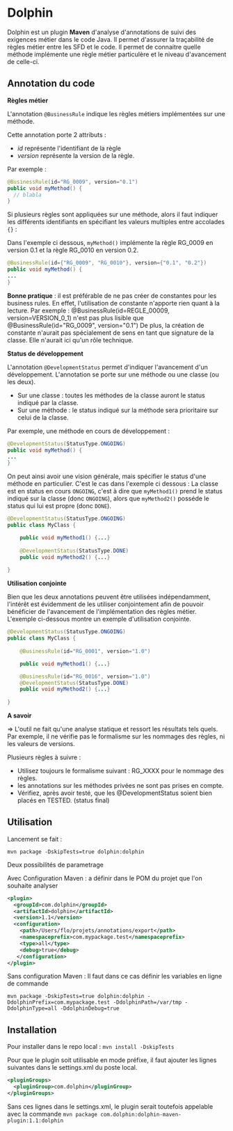 Dolphin
=======

Dolphin est un plugin **Maven** d'analyse d'annotations de suivi des exigences métier dans le code Java.
Il permet d'assurer la traçabilité de règles métier entre les SFD et le code. Il permet de connaitre quelle méthode implémente une règle métier particulère et le niveau d'avancement de celle-ci.


Annotation du code
------------------

**Règles métier** 

L'annotation ```@BusinessRule``` indique les règles métiers implémentées sur une méthode.

Cette annotation porte 2 attributs :

- _id_ représente l'identifiant de la règle
- _version_ représente la version de la règle.

Par exemple :
```java
@BusinessRule(id="RG_0009", version="0.1")
public void myMethod() {
  // blabla
}
```

Si plusieurs règles sont appliquées sur une méthode, alors il faut indiquer les différents
identifiants en spécifiant les valeurs multiples entre accolades `{}` :

Dans l'exemple ci dessous, ```myMethod()``` implémente la règle RG_0009 en version 0.1 et la
règle RG_0010 en version 0.2.

```java
@BusinessRule(id={"RG_0009", "RG_0010"}, version={"0.1", "0.2"})
public void myMethod() {
...
}
```

**Bonne pratique** : il est préférable de ne pas créer de constantes pour les business
rules. En effet, l'utilisation de constante n'apporte rien quant à la lecture. Par exemple :
@BusinessRule(id=REGLE_00009, version=VERSION_0_1) n'est pas plus lisible que
@BusinessRule(id="RG_0009", version="0.1") De plus, la création de constante n'aurait pas
spécialement de sens en tant que signature de la classe. Elle n'aurait ici qu'un rôle technique.

**Status de développement**

L'annotation ```@DevelopmentStatus``` permet d'indiquer l'avancement d'un développement.
L'annotation se porte sur une méthode ou une classe (ou les deux).

- Sur une classe : toutes les méthodes de la classe auront le status indiqué par la classe.
- Sur une méthode : le status indiqué sur la méthode sera prioritaire sur celui de la classe.

Par exemple, une méthode en cours de développement :

```java
@DevelopmentStatus(StatusType.ONGOING)
public void myMethod() {
...    
}
```

On peut ainsi avoir une vision générale, mais spécifier le status d'une méthode en particulier.
C'est le cas dans l'exemple ci dessous : La classe est en status en cours `ONGOING`, c'est à
dire que ```myMethod1()``` prend le status indiqué sur la classe (donc `ONGOING`), alors que
```myMethod2()``` posséde le status qui lui est propre (donc `DONE`).

```java
@DevelopmentStatus(StatusType.ONGOING)
public class MyClass {

    public void myMethod1() {...}
    
    @DevelopmentStatus(StatusType.DONE)
    public void myMethod2() {...}
    
}
```

**Utilisation conjointe**

Bien que les deux annotations peuvent être utilisées indépendamment, l'intérêt est
évidemment de les utiliser conjointement afin de pouvoir bénéficier de l'avancement de
l'implémentation des règles métier. L'exemple ci-dessous montre un exemple d'utilisation
conjointe.

```java
@DevelopmentStatus(StatusType.ONGOING)
public class MyClass {
    
    @BusinessRule(id="RG_0001", version="1.0")

    public void myMethod1() {...}

    @BusinessRule(id="RG_0016", version="1.0")
    @DevelopmentStatus(StatusType.DONE)
    public void myMethod2() {...}
    
}
```


**A savoir**

=> L'outil ne fait qu'une analyse statique et ressort les résultats tels quels. Par exemple, il ne
vérifie pas le formalisme sur les nommages des règles, ni les valeurs de versions.

Plusieurs règles à suivre :

- Utilisez toujours le formalisme suivant : RG_XXXX pour le nommage des règles.
- les annotations sur les méthodes privées ne sont pas prises en compte.
- Vérifiez, après avoir testé, que les @DevelopmentStatus soient bien placés en TESTED. (status final)


Utilisation 
------------

Lancement se fait : 

```
mvn package -DskipTests=true dolphin:dolphin
```

Deux possibilités de parametrage
 
Avec Configuration Maven : a définir dans le POM du projet que l'on souhaite analyser

```xml
<plugin>
  <groupId>com.dolphin</groupId>
  <artifactId>dolphin</artifactId>
  <version>1.1</version>
  <configuration>
    <path>/Users/flo/projets/annotations/export</path>
    <namespaceprefix>com.mypackage.test</namespaceprefix>
    <type>all</type>
    <debug>true</debug>
   </configuration>
</plugin>
```  

Sans configuration Maven :
Il faut dans ce cas définir les variables en ligne de commande

    mvn package -DskipTests=true dolphin:dolphin -DdolphinPrefix=com.mypackage.test -DdolphinPath=/var/tmp -DdolphinType=all -DdolphinDebug=true


Installation
------------

Pour installer dans le repo local : ```mvn install -DskipTests```

Pour que le plugin soit utilisable en mode préfixe, il faut ajouter les lignes suivantes dans le settings.xml du poste local. 

```xml
<pluginGroups>
  <pluginGroup>com.dolphin</pluginGroup>
</pluginGroups>
```

Sans ces lignes dans le settings.xml, le plugin serait toutefois appelable avec la commande ```mvn package com.dolphin:dolphin-maven-plugin:1.1:dolphin```    
